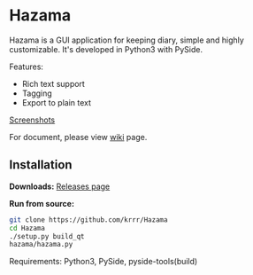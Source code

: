 Hazama
======
Hazama is a GUI application for keeping diary, simple and highly customizable. It's developed in Python3 with PySide.

Features:
 - Rich text support
 - Tagging
 - Export to plain text

[Screenshots](https://github.com/krrr/Hazama/wiki/Screenshots)

For document, please view [wiki](https://github.com/krrr/Hazama/wiki) page.


Installation
----
**Downloads:** [Releases page](https://github.com/krrr/Hazama/releases)

**Run from source:**
```sh
git clone https://github.com/krrr/Hazama
cd Hazama
./setup.py build_qt
hazama/hazama.py
```
Requirements: Python3, PySide, pyside-tools(build)

